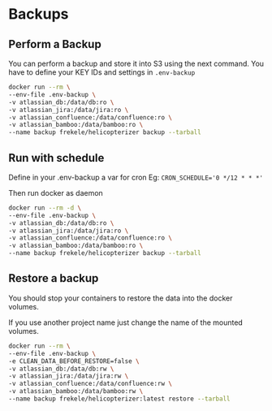 # Backups

## Perform a Backup

You can perform a backup and store it into S3 using the next command. You have
to define your KEY IDs and settings in `.env-backup`

```sh
docker run --rm \
--env-file .env-backup \
-v atlassian_db:/data/db:ro \
-v atlassian_jira:/data/jira:ro \
-v atlassian_confluence:/data/confluence:ro \
-v atlassian_bamboo:/data/bamboo:ro \
--name backup frekele/helicopterizer backup --tarball
```

## Run with schedule

Define in your .env-backup a var for cron Eg: `CRON_SCHEDULE='0 */12 * * *'`

Then run docker as daemon

```sh
docker run --rm -d \
--env-file .env-backup \
-v atlassian_db:/data/db:ro \
-v atlassian_jira:/data/jira:ro \
-v atlassian_confluence:/data/confluence:ro \
-v atlassian_bamboo:/data/bamboo:ro \
--name backup frekele/helicopterizer backup --tarball
```

## Restore a backup

You should stop your containers to restore the data into the docker volumes.

If you use another project name just change the name of the mounted volumes.

```sh
docker run --rm \
--env-file .env-backup \
-e CLEAN_DATA_BEFORE_RESTORE=false \
-v atlassian_db:/data/db:rw \
-v atlassian_jira:/data/jira:rw \
-v atlassian_confluence:/data/confluence:rw \
-v atlassian_bamboo:/data/bamboo:rw \
--name backup frekele/helicopterizer:latest restore --tarball
```
